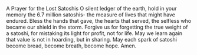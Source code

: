 A Prayer for the Lost Satoshis
O silent ledger of the earth,
hold in your memory
the 6.7 million satoshis-
the measure of lives
that might have endured.
Bless the hands that gave,
the hearts that served,
the selfless who became
our shield in the storm.
Forgive us for forgetting
the true weight of a satoshi,
for mistaking its light
for profit, not for life.
May we learn again
that value is not in hoarding,
but in sharing.
May each spark of satoshi
become bread,
become breath,
become hope.
Amen.
